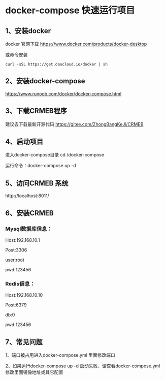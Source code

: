 # docker-compose 快速运行项目
## 1、安装docker
docker 官网下载
https://www.docker.com/products/docker-desktop

或命令安装
```
curl -sSL https://get.daocloud.io/docker | sh
```
## 2、安装docker-compose
https://www.runoob.com/docker/docker-compose.html
## 3、下载CRMEB程序
建议去下载最新开源代码 https://gitee.com/ZhongBangKeJi/CRMEB
## 4、启动项目
进入docker-compose目录 cd /docker-compose

运行命令：docker-compose up -d
## 5、访问CRMEB 系统
http://localhost:8011/
## 6、安装CRMEB
### Mysql数据库信息：
Host:192.168.10.1 

Post:3306 

user:root 

pwd:123456 
### Redis信息：
Host:192.168.10.10

Post:6379

db:0

pwd:123456
## 7、常见问题
1、端口被占用进入docker-compose.yml 里面修改端口

2、如果运行docker-compose up -d 启动失败，请查看docker-compose.yml 修改里面镜像地址或其它配置


